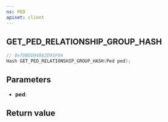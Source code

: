 ```yaml
---
ns: PED
apiset: client
---
```

## GET_PED_RELATIONSHIP_GROUP_HASH

```c
// 0x7DBDD04862D95F04
Hash GET_PED_RELATIONSHIP_GROUP_HASH(Ped ped);
```


## Parameters
* **ped**:

## Return value